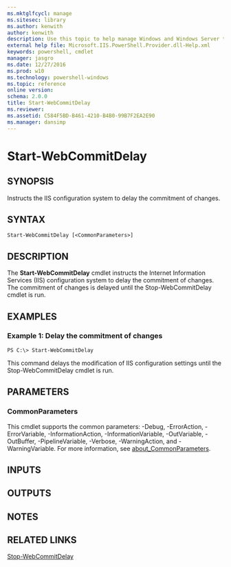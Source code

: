```yaml
---
ms.mktglfcycl: manage
ms.sitesec: library
ms.author: kenwith
author: kenwith
description: Use this topic to help manage Windows and Windows Server technologies with Windows PowerShell.
external help file: Microsoft.IIS.PowerShell.Provider.dll-Help.xml
keywords: powershell, cmdlet
manager: jasgro
ms.date: 12/27/2016
ms.prod: w10
ms.technology: powershell-windows
ms.topic: reference
online version: 
schema: 2.0.0
title: Start-WebCommitDelay
ms.reviewer:
ms.assetid: C584F5BD-B461-4210-B4B0-99B7F2EA2E90
ms.manager: dansimp
---
```


# Start-WebCommitDelay

## SYNOPSIS
Instructs the IIS configuration system to delay the commitment of changes.

## SYNTAX

```
Start-WebCommitDelay [<CommonParameters>]
```

## DESCRIPTION
The **Start-WebCommitDelay** cmdlet instructs the Internet Information Services (IIS) configuration system to delay the commitment of changes.
The commitment of changes is delayed until the Stop-WebCommitDelay cmdlet is run.

## EXAMPLES

### Example 1: Delay the commitment of changes
```
PS C:\> Start-WebCommitDelay
```

This command delays the modification of IIS configuration settings until the Stop-WebCommitDelay cmdlet is run.

## PARAMETERS

### CommonParameters
This cmdlet supports the common parameters: -Debug, -ErrorAction, -ErrorVariable, -InformationAction, -InformationVariable, -OutVariable, -OutBuffer, -PipelineVariable, -Verbose, -WarningAction, and -WarningVariable. For more information, see [about_CommonParameters](http://go.microsoft.com/fwlink/?LinkID=113216).

## INPUTS

## OUTPUTS

## NOTES

## RELATED LINKS

[Stop-WebCommitDelay](./Stop-WebCommitDelay.md)

